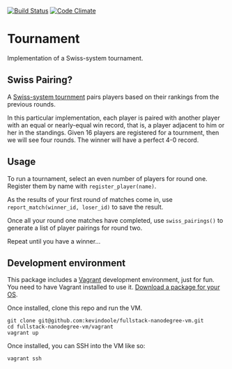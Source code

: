 [![Build Status](https://travis-ci.org/kevindoole/fullstack-nanodegree-vm.svg?branch=master)](https://travis-ci.org/kevindoole/fullstack-nanodegree-vm)
[![Code Climate](https://codeclimate.com/github/kevindoole/fullstack-nanodegree-vm/badges/gpa.svg)](https://codeclimate.com/github/kevindoole/fullstack-nanodegree-vm)

Tournament
=============

Implementation of a Swiss-system tournament.

## Swiss Pairing?
A [Swiss-system tournment](https://en.wikipedia.org/wiki/Swiss-system_tournament) pairs players based on their rankings from the previous rounds.

In this particular implementation, each player is paired with another player with an equal or nearly-equal win record, that is, a player adjacent to him or her in the standings. Given 16 players are registered for a tournment, then we will see four rounds. The winner will have a perfect 4-0 record.

## Usage
To run a tournament, select an even number of players for round one. Register them by name with `register_player(name)`.

As the results of your first round of matches come in, use `report_match(winner_id, loser_id)` to save the result.

Once all your round one matches have completed, use `swiss_pairings()` to generate a list of player pairings for round two.

Repeat until you have a winner...

## Development environment
This package includes a [Vagrant](https://www.vagrantup.com/) development environment, just for fun. You need to have Vagrant installed to use it. [Download a package for your OS](https://www.vagrantup.com/downloads.html).

Once installed, clone this repo and run the VM.
```
git clone git@github.com:kevindoole/fullstack-nanodegree-vm.git
cd fullstack-nanodegree-vm/vagrant
vagrant up
```

Once installed, you can SSH into the VM like so:
```
vagrant ssh
```

